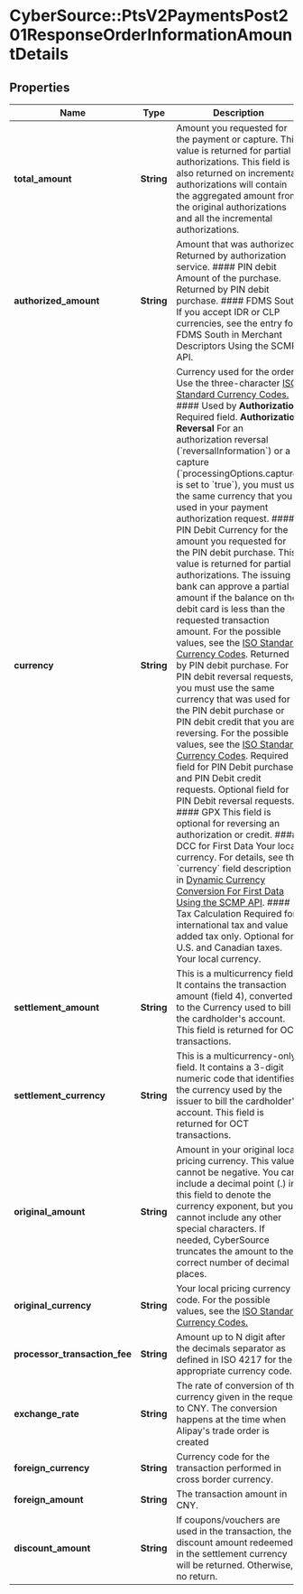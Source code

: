 # CyberSource::PtsV2PaymentsPost201ResponseOrderInformationAmountDetails

## Properties
Name | Type | Description | Notes
------------ | ------------- | ------------- | -------------
**total_amount** | **String** | Amount you requested for the payment or capture.  This value is returned for partial authorizations. This field is also returned on incremental authorizations will contain the aggregated amount from the original authorizations and all the incremental authorizations.  | [optional] 
**authorized_amount** | **String** | Amount that was authorized.  Returned by authorization service.  #### PIN debit Amount of the purchase.  Returned by PIN debit purchase.  #### FDMS South If you accept IDR or CLP currencies, see the entry for FDMS South in Merchant Descriptors Using the SCMP API.  | [optional] 
**currency** | **String** | Currency used for the order. Use the three-character [ISO Standard Currency Codes.](http://apps.cybersource.com/library/documentation/sbc/quickref/currencies.pdf)  #### Used by **Authorization** Required field.  **Authorization Reversal** For an authorization reversal (&#x60;reversalInformation&#x60;) or a capture (&#x60;processingOptions.capture&#x60; is set to &#x60;true&#x60;), you must use the same currency that you used in your payment authorization request.  #### PIN Debit Currency for the amount you requested for the PIN debit purchase. This value is returned for partial authorizations. The issuing bank can approve a partial amount if the balance on the debit card is less than the requested transaction amount. For the possible values, see the [ISO Standard Currency Codes](https://developer.cybersource.com/library/documentation/sbc/quickref/currencies.pdf). Returned by PIN debit purchase.  For PIN debit reversal requests, you must use the same currency that was used for the PIN debit purchase or PIN debit credit that you are reversing. For the possible values, see the [ISO Standard Currency Codes](https://developer.cybersource.com/library/documentation/sbc/quickref/currencies.pdf).  Required field for PIN Debit purchase and PIN Debit credit requests. Optional field for PIN Debit reversal requests.  #### GPX This field is optional for reversing an authorization or credit.  #### DCC for First Data Your local currency. For details, see the &#x60;currency&#x60; field description in [Dynamic Currency Conversion For First Data Using the SCMP API](http://apps.cybersource.com/library/documentation/dev_guides/DCC_FirstData_SCMP/DCC_FirstData_SCMP_API.pdf).  #### Tax Calculation Required for international tax and value added tax only. Optional for U.S. and Canadian taxes. Your local currency.  | [optional] 
**settlement_amount** | **String** | This is a multicurrency field. It contains the transaction amount (field 4), converted to the Currency used to bill the cardholder&#39;s account. This field is returned for OCT transactions.  | [optional] 
**settlement_currency** | **String** | This is a multicurrency-only field. It contains a 3-digit numeric code that identifies the currency used by the issuer to bill the cardholder&#39;s account. This field is returned for OCT transactions.  | [optional] 
**original_amount** | **String** | Amount in your original local pricing currency.  This value cannot be negative. You can include a decimal point (.) in this field to denote the currency exponent, but you cannot include any other special characters.  If needed, CyberSource truncates the amount to the correct number of decimal places.  | [optional] 
**original_currency** | **String** | Your local pricing currency code.  For the possible values, see the [ISO Standard Currency Codes.](http://apps.cybersource.com/library/documentation/sbc/quickref/currencies.pdf)  | [optional] 
**processor_transaction_fee** | **String** | Amount up to N digit after the decimals separator as defined in ISO 4217 for the appropriate currency code.  | [optional] 
**exchange_rate** | **String** | The rate of conversion of the currency given in the request to CNY. The conversion happens at the time when Alipay&#39;s trade order is created  | [optional] 
**foreign_currency** | **String** | Currency code for the transaction performed in cross border currency.  | [optional] 
**foreign_amount** | **String** | The transaction amount in CNY.  | [optional] 
**discount_amount** | **String** | If coupons/vouchers are used in the transaction, the discount amount redeemed in the settlement currency will be returned. Otherwise, no return.  | [optional] 


